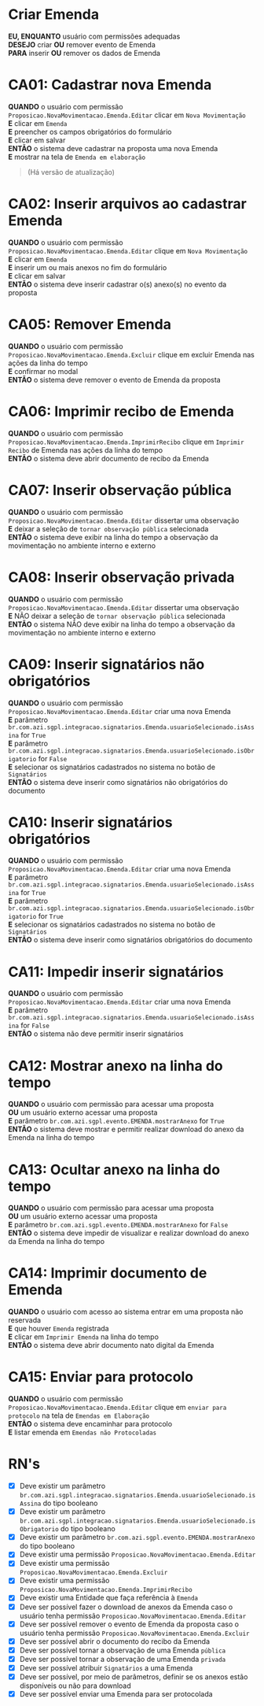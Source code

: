 # Criar Emenda

**EU, ENQUANTO** usuário com permissões adequadas\
**DESEJO** criar **OU** remover evento de Emenda\
**PARA** inserir **OU** remover os dados de Emenda

# CA01: Cadastrar nova Emenda
**QUANDO** o usuário com permissão `Proposicao.NovaMovimentacao.Emenda.Editar` clicar em
`Nova Movimentação`\
**E** clicar em `Emenda`\
**E** preencher os campos obrigatórios do formulário\
**E** clicar em salvar\
**ENTÃO** o sistema deve cadastrar na proposta uma nova Emenda\
**E** mostrar na tela de `Emenda em elaboração`
> (Há versão de atualização)

# CA02: Inserir arquivos ao cadastrar Emenda
**QUANDO** o usuário com permissão `Proposicao.NovaMovimentacao.Emenda.Editar` clique em `Nova Movimentação`\
**E** clicar em `Emenda`\
**E** inserir um ou mais anexos no fim do formulário\
**E** clicar em salvar\
**ENTÃO** o sistema deve inserir cadastrar o(s) anexo(s) no evento da proposta

# CA05: Remover Emenda
**QUANDO** o usuário com permissão `Proposicao.NovaMovimentacao.Emenda.Excluir` clique em excluir Emenda nas ações da linha do tempo\
**E** confirmar no modal\
**ENTÃO** o sistema deve remover o evento de Emenda da proposta

# CA06: Imprimir recibo de Emenda
**QUANDO** o usuário com permissão `Proposicao.NovaMovimentacao.Emenda.ImprimirRecibo` clique em `Imprimir Recibo` de Emenda nas ações da linha do tempo\
**ENTÃO** o sistema deve abrir documento de recibo da Emenda

# CA07: Inserir observação pública
**QUANDO** o usuário com permissão `Proposicao.NovaMovimentacao.Emenda.Editar` dissertar uma observação\
**E** deixar a seleção de `tornar observação pública` selecionada\
**ENTÃO** o sistema deve exibir na linha do tempo a observação da movimentação no ambiente interno e externo

# CA08: Inserir observação privada
**QUANDO** o usuário com permissão `Proposicao.NovaMovimentacao.Emenda.Editar` dissertar uma observação\
**E** NÃO deixar a seleção de `tornar observação pública` selecionada\
**ENTÃO** o sistema NÃO deve exibir na linha do tempo a observação da movimentação no ambiente interno e externo

# CA09: Inserir signatários não obrigatórios
**QUANDO** o usuário com permissão `Proposicao.NovaMovimentacao.Emenda.Editar` criar uma nova Emenda\
**E** parâmetro `br.com.azi.sgpl.integracao.signatarios.Emenda.usuarioSelecionado.isAssina` for `True`\
**E** parâmetro `br.com.azi.sgpl.integracao.signatarios.Emenda.usuarioSelecionado.isObrigatorio` for `False`\
**E** selecionar os signatários cadastrados no sistema no botão de `Signatários`\
**ENTÃO** o sistema deve inserir como signatários não obrigatórios do documento

# CA10: Inserir signatários obrigatórios
**QUANDO** o usuário com permissão `Proposicao.NovaMovimentacao.Emenda.Editar` criar uma nova Emenda\
**E** parâmetro `br.com.azi.sgpl.integracao.signatarios.Emenda.usuarioSelecionado.isAssina` for `True`\
**E** parâmetro `br.com.azi.sgpl.integracao.signatarios.Emenda.usuarioSelecionado.isObrigatorio` for `True`\
**E** selecionar os signatários cadastrados no sistema no botão de `Signatários`\
**ENTÃO** o sistema deve inserir como signatários obrigatórios do documento

# CA11: Impedir inserir signatários
**QUANDO** o usuário com permissão `Proposicao.NovaMovimentacao.Emenda.Editar` criar uma nova Emenda\
**E** parâmetro `br.com.azi.sgpl.integracao.signatarios.Emenda.usuarioSelecionado.isAssina` for `False`\
**ENTÃO** o sistema não deve permitir inserir signatários

# CA12: Mostrar anexo na linha do tempo
**QUANDO** o usuário com permissão para acessar uma proposta\
**OU** um usuário externo acessar uma proposta\
**E** parâmetro `br.com.azi.sgpl.evento.EMENDA.mostrarAnexo` for `True`\
**ENTÃO** o sistema deve mostrar e permitir realizar download do anexo da Emenda na linha do tempo

# CA13: Ocultar anexo na linha do tempo
**QUANDO** o usuário com permissão para acessar uma proposta\
**OU** um usuário externo acessar uma proposta\
**E** parâmetro `br.com.azi.sgpl.evento.EMENDA.mostrarAnexo` for `False`\
**ENTÃO** o sistema deve impedir de visualizar e realizar download do anexo da Emenda na linha do tempo

# CA14: Imprimir documento de Emenda
**QUANDO** o usuário com acesso ao sistema entrar em uma proposta não reservada\
**E** que houver `Emenda` registrada\
**E** clicar em `Imprimir Emenda` na linha do tempo\
**ENTÃO** o sistema deve abrir documento nato digital da Emenda

# CA15: Enviar para protocolo
**QUANDO** o usuário com permissão `Proposicao.NovaMovimentacao.Emenda.Editar` clique em `enviar para protocolo` na tela de `Emendas em Elaboração`\
**ENTÃO** o sistema deve encaminhar para protocolo\
**E** listar emenda em `Emendas não Protocoladas`

# RN's

- [x] Deve existir um parâmetro `br.com.azi.sgpl.integracao.signatarios.Emenda.usuarioSelecionado.isAssina` do tipo booleano
- [x] Deve existir um parâmetro `br.com.azi.sgpl.integracao.signatarios.Emenda.usuarioSelecionado.isObrigatorio` do tipo booleano
- [x] Deve existir um parâmetro `br.com.azi.sgpl.evento.EMENDA.mostrarAnexo` do tipo booleano
- [x] Deve existir uma permissão `Proposicao.NovaMovimentacao.Emenda.Editar`
- [x] Deve existir uma permissão `Proposicao.NovaMovimentacao.Emenda.Excluir`
- [x] Deve existir uma permissão `Proposicao.NovaMovimentacao.Emenda.ImprimirRecibo`
- [x] Deve existir uma Entidade que faça referência à `Emenda`
- [x] Deve ser possível fazer o download de anexos da Emenda caso o usuário tenha permissão `Proposicao.NovaMovimentacao.Emenda.Editar`
- [x] Deve ser possível remover o evento de Emenda da proposta caso o usuário tenha permissão `Proposicao.NovaMovimentacao.Emenda.Excluir`
- [x] Deve ser possível abrir o documento do recibo da Emenda
- [x] Deve ser possível tornar a observação de uma Emenda `pública`
- [x] Deve ser possível tornar a observação de uma Emenda `privada`
- [x] Deve ser possível atribuir `Signatários` a uma Emenda
- [x] Deve ser possível, por meio de parâmetros, definir se os anexos estão disponíveis ou não para download
- [x] Deve ser possível enviar uma Emenda para ser protocolada
